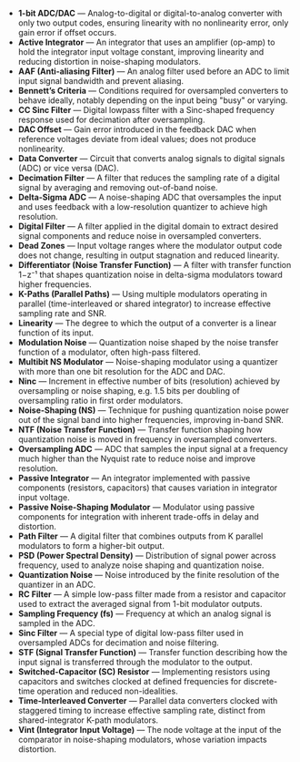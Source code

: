 - **1-bit ADC/DAC** — Analog-to-digital or digital-to-analog converter with only two output codes, ensuring linearity with no nonlinearity error, only gain error if offset occurs.  
- **Active Integrator** — An integrator that uses an amplifier (op-amp) to hold the integrator input voltage constant, improving linearity and reducing distortion in noise-shaping modulators.  
- **AAF (Anti-aliasing Filter)** — An analog filter used before an ADC to limit input signal bandwidth and prevent aliasing.  
- **Bennett’s Criteria** — Conditions required for oversampled converters to behave ideally, notably depending on the input being "busy" or varying.  
- **CC Sinc Filter** — Digital lowpass filter with a Sinc-shaped frequency response used for decimation after oversampling.  
- **DAC Offset** — Gain error introduced in the feedback DAC when reference voltages deviate from ideal values; does not produce nonlinearity.  
- **Data Converter** — Circuit that converts analog signals to digital signals (ADC) or vice versa (DAC).  
- **Decimation Filter** — A filter that reduces the sampling rate of a digital signal by averaging and removing out-of-band noise.  
- **Delta-Sigma ADC** — A noise-shaping ADC that oversamples the input and uses feedback with a low-resolution quantizer to achieve high resolution.  
- **Digital Filter** — A filter applied in the digital domain to extract desired signal components and reduce noise in oversampled converters.  
- **Dead Zones** — Input voltage ranges where the modulator output code does not change, resulting in output stagnation and reduced linearity.  
- **Differentiator (Noise Transfer Function)** — A filter with transfer function 1−z⁻¹ that shapes quantization noise in delta-sigma modulators toward higher frequencies.  
- **K-Paths (Parallel Paths)** — Using multiple modulators operating in parallel (time-interleaved or shared integrator) to increase effective sampling rate and SNR.  
- **Linearity** — The degree to which the output of a converter is a linear function of its input.  
- **Modulation Noise** — Quantization noise shaped by the noise transfer function of a modulator, often high-pass filtered.  
- **Multibit NS Modulator** — Noise-shaping modulator using a quantizer with more than one bit resolution for the ADC and DAC.  
- **Ninc** — Increment in effective number of bits (resolution) achieved by oversampling or noise shaping, e.g. 1.5 bits per doubling of oversampling ratio in first order modulators.  
- **Noise-Shaping (NS)** — Technique for pushing quantization noise power out of the signal band into higher frequencies, improving in-band SNR.  
- **NTF (Noise Transfer Function)** — Transfer function shaping how quantization noise is moved in frequency in oversampled converters.  
- **Oversampling ADC** — ADC that samples the input signal at a frequency much higher than the Nyquist rate to reduce noise and improve resolution.  
- **Passive Integrator** — An integrator implemented with passive components (resistors, capacitors) that causes variation in integrator input voltage.  
- **Passive Noise-Shaping Modulator** — Modulator using passive components for integration with inherent trade-offs in delay and distortion.  
- **Path Filter** — A digital filter that combines outputs from K parallel modulators to form a higher-bit output.  
- **PSD (Power Spectral Density)** — Distribution of signal power across frequency, used to analyze noise shaping and quantization noise.  
- **Quantization Noise** — Noise introduced by the finite resolution of the quantizer in an ADC.  
- **RC Filter** — A simple low-pass filter made from a resistor and capacitor used to extract the averaged signal from 1-bit modulator outputs.  
- **Sampling Frequency (fs)** — Frequency at which an analog signal is sampled in the ADC.  
- **Sinc Filter** — A special type of digital low-pass filter used in oversampled ADCs for decimation and noise filtering.  
- **STF (Signal Transfer Function)** — Transfer function describing how the input signal is transferred through the modulator to the output.  
- **Switched-Capacitor (SC) Resistor** — Implementing resistors using capacitors and switches clocked at defined frequencies for discrete-time operation and reduced non-idealities.  
- **Time-Interleaved Converter** — Parallel data converters clocked with staggered timing to increase effective sampling rate, distinct from shared-integrator K-path modulators.  
- **Vint (Integrator Input Voltage)** — The node voltage at the input of the comparator in noise-shaping modulators, whose variation impacts distortion.
